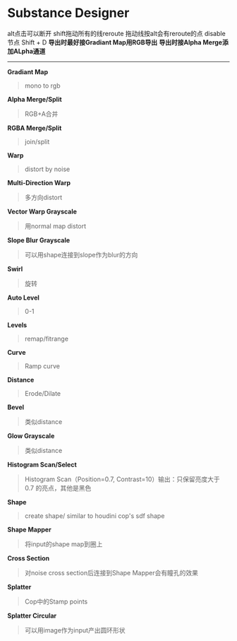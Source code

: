 # Substance Designer

alt点击可以断开
shift拖动所有的线reroute
拖动线按alt会有reroute的点
disable节点 Shift + D
__导出时最好接Gradiant Map用RGB导出__
__导出时接Alpha Merge添加ALpha通道__
___

__Gradiant Map__
> mono to rgb

__Alpha Merge/Split__
> RGB+A合并

__RGBA Merge/Split__
> join/split

__Warp__
> distort by noise

__Multi-Direction Warp__
> 多方向distort

__Vector Warp Grayscale__
> 用normal map distort

__Slope Blur Grayscale__
> 可以用shape连接到slope作为blur的方向

__Swirl__
> 旋转

__Auto Level__
> 0-1

__Levels__
> remap/fitrange

__Curve__
> Ramp curve

__Distance__
> Erode/Dilate

__Bevel__
> 类似distance

__Glow Grayscale__
> 类似distance

__Histogram Scan/Select__
> Histogram Scan（Position=0.7, Contrast=10）输出：只保留亮度大于 0.7 的亮点，其他是黑色

__Shape__
> create shape/ similar to houdini cop's sdf shape

__Shape Mapper__
> 将input的shape map到圈上

__Cross Section__
> 对noise cross section后连接到Shape Mapper会有瞳孔的效果

__Splatter__
> Cop中的Stamp points

__Splatter Circular__
> 可以用image作为input产出圆环形状



